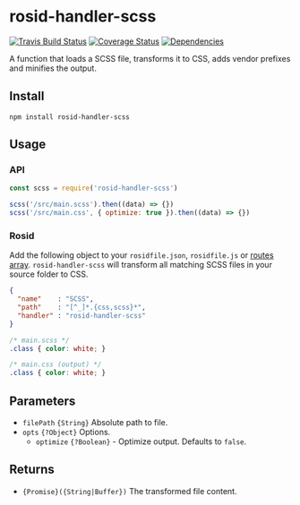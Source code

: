 # rosid-handler-scss

[![Travis Build Status](https://travis-ci.org/electerious/rosid-handler-scss.svg?branch=master)](https://travis-ci.org/electerious/rosid-handler-scss) [![Coverage Status](https://coveralls.io/repos/github/electerious/rosid-handler-scss/badge.svg?branch=master)](https://coveralls.io/github/electerious/rosid-handler-scss?branch=master) [![Dependencies](https://david-dm.org/electerious/rosid-handler-scss.svg)](https://david-dm.org/electerious/rosid-handler-scss#info=dependencies)

A function that loads a SCSS file, transforms it to CSS, adds vendor prefixes and minifies the output.

## Install

```
npm install rosid-handler-scss
```

## Usage

### API

```js
const scss = require('rosid-handler-scss')

scss('/src/main.scss').then((data) => {})
scss('/src/main.css', { optimize: true }).then((data) => {})
```

### Rosid

Add the following object to your `rosidfile.json`, `rosidfile.js` or [routes array](https://github.com/electerious/Rosid#routes). `rosid-handler-scss` will transform all matching SCSS files in your source folder to CSS.

```json
{
  "name"    : "SCSS",
  "path"    : "[^_]*.{css,scss}*",
  "handler" : "rosid-handler-scss"
}
```

```scss
/* main.scss */
.class { color: white; }
```

```css
/* main.css (output) */
.class { color: white; }
```

## Parameters

- `filePath` `{String}` Absolute path to file.
- `opts` `{?Object}` Options.
	- `optimize` `{?Boolean}` - Optimize output. Defaults to `false`.

## Returns

- `{Promise}({String|Buffer})` The transformed file content.